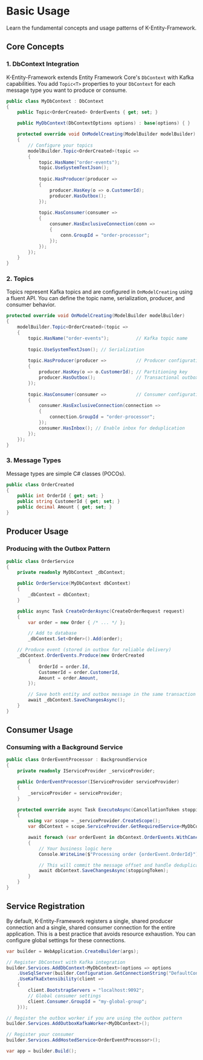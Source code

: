 # Basic Usage

Learn the fundamental concepts and usage patterns of K-Entity-Framework.

## Core Concepts

### 1. DbContext Integration

K-Entity-Framework extends Entity Framework Core's `DbContext` with Kafka capabilities. You add `Topic<T>` properties to your `DbContext` for each message type you want to produce or consume.

```csharp
public class MyDbContext : DbContext
{
    public Topic<OrderCreated> OrderEvents { get; set; }

    public MyDbContext(DbContextOptions options) : base(options) { }

    protected override void OnModelCreating(ModelBuilder modelBuilder)
    {
        // Configure your topics
        modelBuilder.Topic<OrderCreated>(topic =>
        {
            topic.HasName("order-events");
            topic.UseSystemTextJson();
            
            topic.HasProducer(producer =>
            {
                producer.HasKey(o => o.CustomerId);
                producer.HasOutbox();
            });
            
            topic.HasConsumer(consumer =>
            {
                consumer.HasExclusiveConnection(conn => 
                {
                    conn.GroupId = "order-processor";
                });
            });
        });
    }
}
```

### 2. Topics

Topics represent Kafka topics and are configured in `OnModelCreating` using a fluent API. You can define the topic name, serialization, producer, and consumer behavior.

```csharp
protected override void OnModelCreating(ModelBuilder modelBuilder)
{
    modelBuilder.Topic<OrderCreated>(topic =>
    {
        topic.HasName("order-events");          // Kafka topic name
        
        topic.UseSystemTextJson(); // Serialization
        
        topic.HasProducer(producer =>           // Producer configuration
        {
            producer.HasKey(o => o.CustomerId); // Partitioning key
            producer.HasOutbox();               // Transactional outbox
        });
        
        topic.HasConsumer(consumer =>           // Consumer configuration
        {
            consumer.HasExclusiveConnection(connection =>
            {
                connection.GroupId = "order-processor";
            });
            consumer.HasInbox(); // Enable inbox for deduplication
        });
    });
}
```

### 3. Message Types

Message types are simple C# classes (POCOs).

```csharp
public class OrderCreated
{
    public int OrderId { get; set; }
    public string CustomerId { get; set; }
    public decimal Amount { get; set; }
}
```

## Producer Usage

### Producing with the Outbox Pattern

```csharp
public class OrderService
{
    private readonly MyDbContext _dbContext;

    public OrderService(MyDbContext dbContext)
    {
        _dbContext = dbContext;
    }

    public async Task CreateOrderAsync(CreateOrderRequest request)
    {
        var order = new Order { /* ... */ };

        // Add to database
        _dbContext.Set<Order>().Add(order);

    // Produce event (stored in outbox for reliable delivery)
    _dbContext.OrderEvents.Produce(new OrderCreated
        {
            OrderId = order.Id,
            CustomerId = order.CustomerId,
            Amount = order.Amount,
        });

        // Save both entity and outbox message in the same transaction
        await _dbContext.SaveChangesAsync();
    }
}
```

## Consumer Usage

### Consuming with a Background Service

```csharp
public class OrderEventProcessor : BackgroundService
{
    private readonly IServiceProvider _serviceProvider;

    public OrderEventProcessor(IServiceProvider serviceProvider)
    {
        _serviceProvider = serviceProvider;
    }

    protected override async Task ExecuteAsync(CancellationToken stoppingToken)
    {
        using var scope = _serviceProvider.CreateScope();
        var dbContext = scope.ServiceProvider.GetRequiredService<MyDbContext>();

        await foreach (var orderEvent in dbContext.OrderEvents.WithCancellation(stoppingToken))
        {
            // Your business logic here
            Console.WriteLine($"Processing order {orderEvent.OrderId}");

            // This will commit the message offset and handle deduplication (if inbox is enabled)
            await dbContext.SaveChangesAsync(stoppingToken);
        }
    }
}
```

## Service Registration

By default, K-Entity-Framework registers a single, shared producer connection and a single, shared consumer connection for the entire application. This is a best practice that avoids resource exhaustion. You can configure global settings for these connections.

```csharp
var builder = WebApplication.CreateBuilder(args);

// Register DbContext with Kafka integration
builder.Services.AddDbContext<MyDbContext>(options => options
    .UseSqlServer(builder.Configuration.GetConnectionString("DefaultConnection"))
    .UseKafkaExtensibility(client =>
    {
        client.BootstrapServers = "localhost:9092";
        // Global consumer settings
        client.Consumer.GroupId = "my-global-group";
    }));

// Register the outbox worker if you are using the outbox pattern
builder.Services.AddOutboxKafkaWorker<MyDbContext>();

// Register your consumer
builder.Services.AddHostedService<OrderEventProcessor>();

var app = builder.Build();
```
